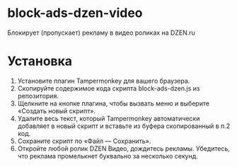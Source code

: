 # block-ads-dzen-video
Блокирует (пропускает) рекламу в видео роликах на DZEN.ru

# Установка
1. Установите плагин Tampermonkey для вашего браузера.
2. Скопируйте содержимое кода скрипта block-ads-dzen.js из репозитория.
3. Щелкните на кнопке плагина, чтобы вызвать меню и выберите «Создать новый скрипт».
4. Удалите весь текст, который Tampermonkey автоматически добавляет в новый скрипт и вставьте из буфера скопированный в п.2 код.
5. Сохраните скрипт по «Файл — Сохранить».
6. Откройте любой ролик DZEN Видео, дождитесь рекламы. Убедитесь, что реклама промелькнет буквально за несколько секунд.
